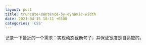 ```yaml
---
layout: post
title: truncate-sentence-by-dynamic-width
date: 2021-04-15 18:11 +0800
categories: 'CSS'
---
```


记录一下最近的一个需求：实现动态截断句子，并保证宽度是自适应的。